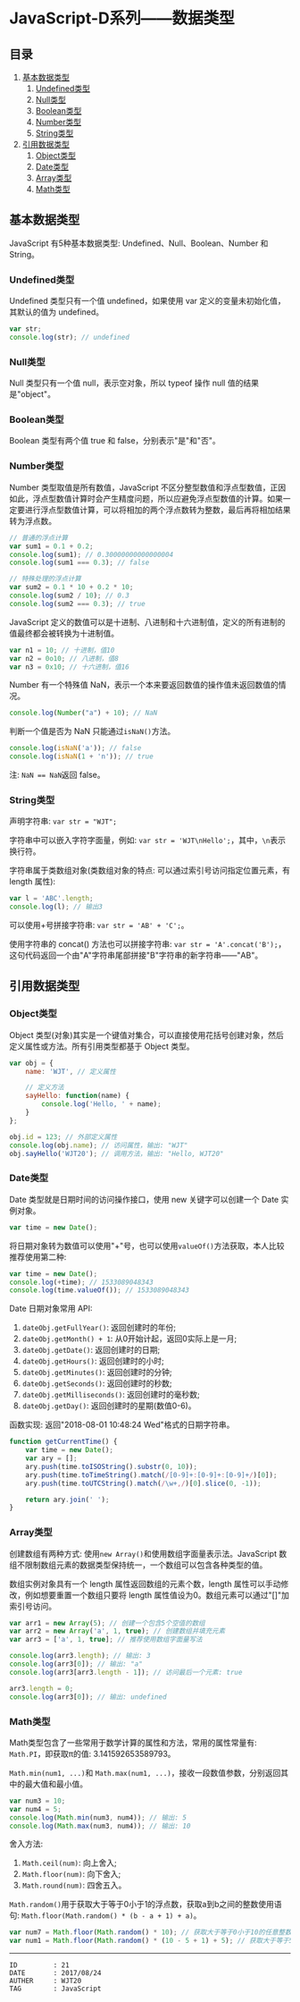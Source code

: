 
# JavaScript-D系列——数据类型 #

## 目录 ##

1. [基本数据类型](#href1)
    1. [Undefined类型](#href1-1)
    2. [Null类型](#href1-2)
    3. [Boolean类型](#href1-3)
    4. [Number类型](#href1-4)
    5. [String类型](#href1-5)
2. [引用数据类型](#href2)
    1. [Object类型](#href2-1)
    2. [Date类型](#href2-2)
    3. [Array类型](#href2-3)
    4. [Math类型](#href2-4)

## <a name="href1">基本数据类型</a> ##

JavaScript 有5种基本数据类型: Undefined、Null、Boolean、Number 和 String。

### <a name="href1-1">Undefined类型</a> ###

Undefined 类型只有一个值 undefined，如果使用 var 定义的变量未初始化值，其默认的值为 undefined。

```js
var str;
console.log(str); // undefined
```

### <a name="href1-2">Null类型</a> ###

Null 类型只有一个值 null，表示空对象，所以 typeof 操作 null 值的结果是"object"。

### <a name="href1-3">Boolean类型</a> ###

Boolean 类型有两个值 true 和 false，分别表示"是"和"否"。

### <a name="href1-4">Number类型</a> ###

Number 类型取值是所有数值，JavaScript 不区分整型数值和浮点型数值，正因如此，浮点型数值计算时会产生精度问题，所以应避免浮点型数值的计算。如果一定要进行浮点型数值计算，可以将相加的两个浮点数转为整数，最后再将相加结果转为浮点数。

```js
// 普通的浮点计算
var sum1 = 0.1 + 0.2;
console.log(sum1); // 0.30000000000000004
console.log(sum1 === 0.3); // false

// 特殊处理的浮点计算
var sum2 = 0.1 * 10 + 0.2 * 10;
console.log(sum2 / 10); // 0.3
console.log(sum2 === 0.3); // true
```

JavaScript 定义的数值可以是十进制、八进制和十六进制值，定义的所有进制的值最终都会被转换为十进制值。

```js
var n1 = 10; // 十进制，值10
var n2 = 0o10; // 八进制，值8
var n3 = 0x10; // 十六进制，值16
```

Number 有一个特殊值 NaN，表示一个本来要返回数值的操作值未返回数值的情况。

```js
console.log(Number("a") + 10); // NaN
```

判断一个值是否为 NaN 只能通过`isNaN()`方法。

```js
console.log(isNaN('a')); // false
console.log(isNaN(1 + 'n')); // true
```

注: `NaN == NaN`返回 false。

### <a name="href1-5">String类型</a> ###

声明字符串: `var str = "WJT";`

字符串中可以嵌入字符字面量，例如: `var str = 'WJT\nHello';`，其中，`\n`表示换行符。

字符串属于类数组对象(类数组对象的特点: 可以通过索引号访问指定位置元素，有 length 属性):  

```js
var l = 'ABC'.length;
console.log(l); // 输出3
```

可以使用+号拼接字符串: `var str = 'AB' + 'C';`。

使用字符串的 concat() 方法也可以拼接字符串: `var str = 'A'.concat('B');`，这句代码返回一个由"A"字符串尾部拼接"B"字符串的新字符串——"AB"。

## <a name="href2">引用数据类型</a> ##

### <a name="href2-1">Object类型</a> ###

Object 类型(对象)其实是一个键值对集合，可以直接使用花括号创建对象，然后定义属性或方法。所有引用类型都基于 Object 类型。

```js
var obj = {
    name: 'WJT', // 定义属性

    // 定义方法
    sayHello: function(name) {
        console.log('Hello, ' + name);
    }
};

obj.id = 123; // 外部定义属性
console.log(obj.name); // 访问属性，输出: "WJT"
obj.sayHello('WJT20'); // 调用方法，输出: "Hello, WJT20"
```

### <a name="href2-2">Date类型</a> ###

Date 类型就是日期时间的访问操作接口，使用 new 关键字可以创建一个 Date 实例对象。

```js
var time = new Date();
```

将日期对象转为数值可以使用"+"号，也可以使用`valueOf()`方法获取，本人比较推荐使用第二种:

```js
var time = new Date();
console.log(+time); // 1533089048343
console.log(time.valueOf()); // 1533089048343
```

Date 日期对象常用 API:  

1. `dateObj.getFullYear()`: 返回创建时的年份;
2. `dateObj.getMonth() + 1`: 从0开始计起，返回0实际上是一月;
3. `dateObj.getDate()`: 返回创建时的日期;
4. `dateObj.getHours()`: 返回创建时的小时;
5. `dateObj.getMinutes()`: 返回创建时的分钟;
6. `dateObj.getSeconds()`: 返回创建时的秒数;
7. `dateObj.getMilliseconds()`: 返回创建时的毫秒数;
8. `dateObj.getDay()`: 返回创建时的星期(数值0-6)。

函数实现: 返回"2018-08-01 10:48:24 Wed"格式的日期字符串。

```js
function getCurrentTime() {
    var time = new Date();
    var ary = [];
    ary.push(time.toISOString().substr(0, 10));
    ary.push(time.toTimeString().match(/[0-9]+:[0-9]+:[0-9]+/)[0]);
    ary.push(time.toUTCString().match(/\w+,/)[0].slice(0, -1));

    return ary.join(' ');
}
```

### <a name="href2-3">Array类型</a> ###

创建数组有两种方式: 使用`new Array()`和使用数组字面量表示法。JavaScript 数组不限制数组元素的数据类型保持统一，一个数组可以包含各种类型的值。

数组实例对象具有一个 length 属性返回数组的元素个数，length 属性可以手动修改，例如想要重置一个数组只要将 length 属性值设为0。数组元素可以通过"[]"加索引号访问。

```js
var arr1 = new Array(5); // 创建一个包含5个空值的数组
var arr2 = new Array('a', 1, true); // 创建数组并填充元素
var arr3 = ['a', 1, true]; // 推荐使用数组字面量写法

console.log(arr3.length); // 输出: 3
console.log(arr3[0]); // 输出: "a"
console.log(arr3[arr3.length - 1]); // 访问最后一个元素: true

arr3.length = 0;
console.log(arr3[0]); // 输出: undefined
```

### <a name="href2-4">Math类型</a> ###

Math类型包含了一些常用于数学计算的属性和方法，常用的属性常量有: `Math.PI`，即获取π的值: 3.141592653589793。

`Math.min(num1, ...)`和 `Math.max(num1, ...)`，接收一段数值参数，分别返回其中的最大值和最小值。

```js
var num3 = 10;
var num4 = 5;
console.log(Math.min(num3, num4)); // 输出: 5
console.log(Math.max(num3, num4)); // 输出: 10
```

舍入方法:

1. `Math.ceil(num)`: 向上舍入;
2. `Math.floor(num)`: 向下舍入;
3. `Math.round(num)`: 四舍五入。

`Math.random()`用于获取大于等于0小于1的浮点数，获取a到b之间的整数使用语句: `Math.floor(Math.random() * (b - a + 1) + a)`。

```js
var num7 = Math.floor(Math.random() * 10); // 获取大于等于0小于10的任意整数
var num1 = Math.floor(Math.random() * (10 - 5 + 1) + 5); // 获取大于等于5小于11(5到10之间)的任意整数
```

---

```
ID         : 21
DATE       : 2017/08/24
AUTHER     : WJT20
TAG        : JavaScript
```
